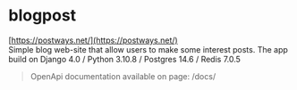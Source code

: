 # blogpost
[https://postways.net/](https://postways.net/)<br>
Simple blog web-site that allow users to make some interest posts.
The app build on Django 4.0 / Python 3.10.8 / Postgres 14.6 / Redis 7.0.5

> OpenApi documentation available on page: /docs/
